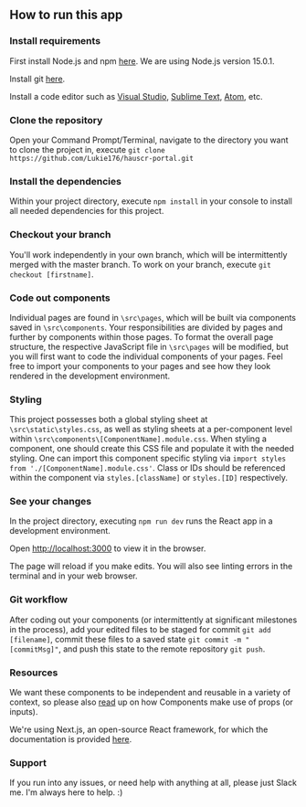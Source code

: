 ## How to run this app

### Install requirements

First install Node.js and npm [here](https://nodejs.org/en/download/current/). We are using Node.js version 15.0.1.

Install git [here](https://git-scm.com/downloads).

Install a code editor such as [Visual Studio](https://visualstudio.microsoft.com/downloads/), [Sublime Text](https://www.sublimetext.com/3), [Atom](https://atom.io/), etc.

### Clone the repository

Open your Command Prompt/Terminal, navigate to the directory you want to clone the project in, execute `git clone https://github.com/Lukie176/hauscr-portal.git`

### Install the dependencies

Within your project directory, execute `npm install` in your console to install all needed dependencies for this project.

### Checkout your branch

You'll work independently in your own branch, which will be intermittently merged with the master branch. To work on your branch, execute `git checkout [firstname]`.

### Code out components

Individual pages are found in `\src\pages`, which will be built via components saved in `\src\components`. Your responsibilities are divided by pages and further by components within those pages. To format the overall page structure, the respective JavaScript file in `\src\pages` will be modified, but you will first want to code the individual components of your pages. Feel free to import your components to your pages and see how they look rendered in the development environment.

### Styling

This project possesses both a global styling sheet at `\src\static\styles.css`, as well as styling sheets at a per-component level within `\src\components\[ComponentName].module.css`. When styling a component, one should create this CSS file and populate it with the needed styling. One can import this component specific styling via `import styles from './[ComponentName].module.css'`. Class or IDs should be referenced within the component via `styles.[className]` or `styles.[ID]` respectively.

### See your changes

In the project directory, executing `npm run dev` runs the React app in a development environment.

Open [http://localhost:3000](http://localhost:3000) to view it in the browser.

The page will reload if you make edits. You will also see linting errors in the terminal and in your web browser.

### Git workflow

After coding out your components (or intermittently at significant milestones in the process), add your edited files to be staged for commit `git add [filename]`, commit these files to a saved state `git commit -m "[commitMsg]"`, and push this state to the remote repository `git push`.

### Resources

We want these components to be independent and reusable in a variety of context, so please also [read](https://reactjs.org/docs/components-and-props.html) up on how Components make use of props (or inputs).

We're using Next.js, an open-source React framework, for which the documentation is provided [here](https://nextjs.org/docs/getting-started).

### Support

If you run into any issues, or need help with anything at all, please just Slack me. I'm always here to help. :)

